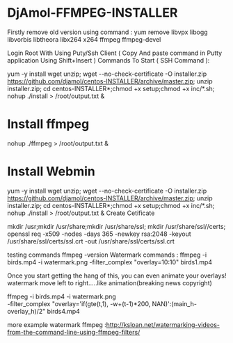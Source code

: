 # DjAmol-FFMPEG-INSTALLER
Firstly remove old version using command :
yum remove libvpx libogg libvorbis libtheora libx264 x264 ffmpeg ffmpeg-devel

Login Root With Using Puty/Ssh Client ( Copy And paste command in Putty application Using Shift+Insert )
Commands To Start ( SSH Command ):




yum -y install wget unzip; wget --no-check-certificate -O installer.zip https://github.com/djamol/centos-INSTALLER/archive/master.zip; unzip installer.zip;
cd centos-INSTALLER*;chmod +x setup;chmod +x inc/*.sh;  nohup ./install > /root/output.txt & 
# Install ffmpeg

nohup ./ffmpeg > /root/output.txt &

# Install Webmin


yum -y install wget unzip; wget --no-check-certificate -O installer.zip https://github.com/djamol/centos-INSTALLER/archive/master.zip; unzip installer.zip;
cd centos-INSTALLER*;chmod +x setup;chmod +x inc/*.sh;  nohup ./install > /root/output.txt & 
Create Cetificate

mkdir /usr;mkdir /usr/share;mkdir /usr/share/ssl; mkdir /usr/share/ssl//certs;
openssl req -x509 -nodes -days 365 -newkey rsa:2048 -keyout /usr/share/ssl/certs/ssl.crt -out /usr/share/ssl/certs/ssl.crt

testing commands
ffmpeg -version
Watermark commands :
ffmpeg -i birds.mp4 -i watermark.png -filter_complex "overlay=10:10" birds1.mp4

Once you start getting the hang of this, you can even animate your overlays!
watermark move left to right.....like animation(breaking news copyright)

ffmpeg -i birds.mp4 -i watermark.png \
-filter_complex "overlay='if(gte(t,1), -w+(t-1)*200, NAN)':(main_h-overlay_h)/2" birds4.mp4

more example watermark ffmpeg :http://ksloan.net/watermarking-videos-from-the-command-line-using-ffmpeg-filters/
